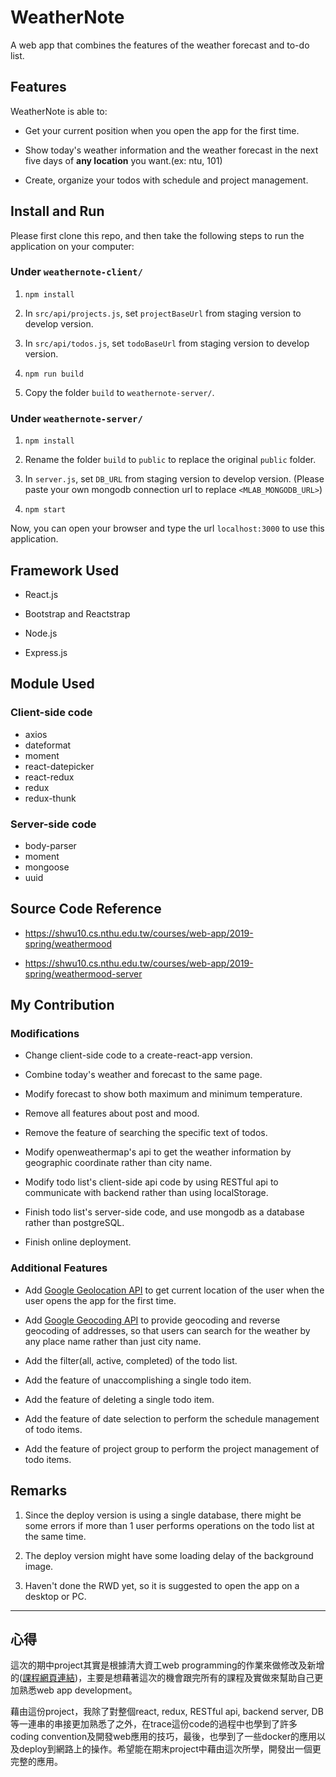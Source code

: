 # WeatherNote

A web app that combines the features of the weather forecast and to-do list.

## Features

WeatherNote is able to:

* Get your current position when you open the app for the first time.

* Show today's weather information and the weather forecast in the next five days of **any location** you want.(ex: ntu, 101)

* Create, organize your todos with schedule and project management.

## Install and Run

Please first clone this repo, and then take the following steps to run the application on your computer:

### Under `weathernote-client/`

1. `npm install`

2. In `src/api/projects.js`, set `projectBaseUrl` from staging version to develop version.

3. In `src/api/todos.js`, set `todoBaseUrl` from staging version to develop version.

4. `npm run build`

5. Copy the folder `build` to `weathernote-server/`.

### Under `weathernote-server/`

1. `npm install`

2. Rename the folder `build` to `public` to replace the original `public` folder.

3. In `server.js`, set `DB_URL` from staging version to develop version.
(Please paste your own mongodb connection url to replace `<MLAB_MONGODB_URL>`)

4. `npm start`

Now, you can open your browser and type the url `localhost:3000` to use this application.

## Framework Used

* React.js

* Bootstrap and Reactstrap

* Node.js

* Express.js

## Module Used

### Client-side code

* axios
* dateformat
* moment
* react-datepicker
* react-redux
* redux
* redux-thunk

### Server-side code

* body-parser
* moment
* mongoose
* uuid
  
## Source Code Reference

* <https://shwu10.cs.nthu.edu.tw/courses/web-app/2019-spring/weathermood>

* <https://shwu10.cs.nthu.edu.tw/courses/web-app/2019-spring/weathermood-server>

## My Contribution

### Modifications

* Change client-side code to a create-react-app version.

* Combine today's weather and forecast to the same page.

* Modify forecast to show both maximum and minimum temperature.

* Remove all features about post and mood.

* Remove the feature of searching the specific text of todos.

* Modify openweathermap's api to get the weather information by geographic coordinate rather than city name.

* Modify todo list's client-side api code by using RESTful api to communicate with backend rather than using localStorage.

* Finish todo list's server-side code, and use mongodb as a database rather than postgreSQL.

* Finish online deployment.

### Additional Features

* Add [Google Geolocation API](https://developers.google.com/maps/documentation/geolocation/intro) to get current location of the user when the user opens the app for the first time.

* Add [Google Geocoding API](https://developers.google.com/maps/documentation/geocoding/start) to provide geocoding and reverse geocoding of addresses, so that users can search for the weather by any place name rather than just city name.

* Add the filter(all, active, completed) of the todo list.

* Add the feature of unaccomplishing a single todo item.

* Add the feature of deleting a single todo item.

* Add the feature of date selection to perform the schedule management of todo items.

* Add the feature of project group to perform the project management of todo items.

## Remarks

1. Since the deploy version is using a single database, there might be some errors if more than 1 user performs operations on the todo list at the same time.

2. The deploy version might have some loading delay of the background image.

3. Haven't done the RWD yet, so it is suggested to open the app on a desktop or PC.

---

## 心得

這次的期中project其實是根據清大資工web programming的作業來做修改及新增的([課程網頁連結](https://nthu-datalab.github.io/webapp/index.html))，主要是想藉著這次的機會跟完所有的課程及實做來幫助自己更加熟悉web app development。

藉由這份project，我除了對整個react, redux, RESTful api, backend server, DB等一連串的串接更加熟悉了之外，在trace這份code的過程中也學到了許多coding convention及開發web應用的技巧，最後，也學到了一些docker的應用以及deploy到網路上的操作。希望能在期末project中藉由這次所學，開發出一個更完整的應用。
